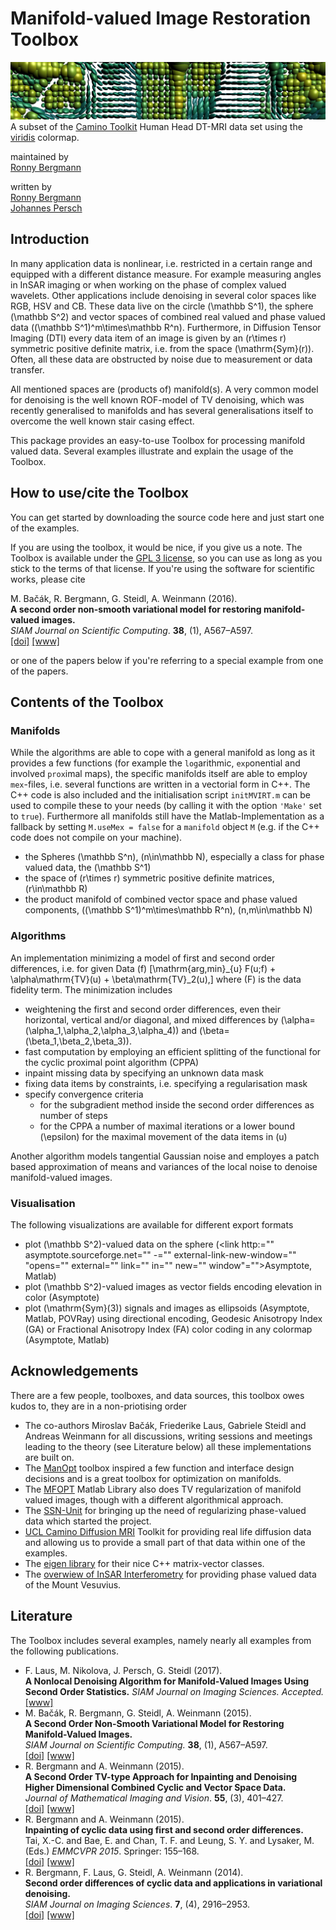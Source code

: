 # Manifold-valued Image Restoration Toolbox

![](docs/MVIRT_banner.png)A subset of the [Camino Toolkit](http://camino.cs.ucl.ac.uk) Human Head DT-MRI data set using the [viridis](http://bids.github.io/colormap/) colormap.

maintained by  
[Ronny Bergmann](imagepro/members/bergmann/)

written by  
[Ronny Bergmann](http://www.mathematik.uni-kl.de/imagepro/members/bergmann/)  
[Johannes Persch](http://www.mathematik.uni-kl.de/imagepro/members/persch/)

## Introduction

In many application data is nonlinear, i.e. restricted in a certain range and equipped with a different distance measure. For example measuring angles in InSAR imaging or when working on the phase of complex valued wavelets. Other applications include denoising in several color spaces like RGB, HSV and CB. These data live on the circle \(\mathbb S^1\), the sphere \(\mathbb S^2\) and vector spaces of combined real valued and phase valued data \((\mathbb S^1)^m\times\mathbb R^n\). Furthermore, in Diffusion Tensor Imaging (DTI) every data item of an image is given by an \(r\times r\) symmetric positive definite matrix, i.e. from the space \(\mathrm{Sym}(r)\). Often, all these data are obstructed by noise due to measurement or data transfer.

All mentioned spaces are (products of) manifold(s). A very common model for denoising is the well known ROF-model of TV denoising, which was recently generalised to manifolds and has several generalisations itself to overcome the well known stair casing effect.

This package provides an easy-to-use Toolbox for processing manifold valued data. Several examples illustrate and explain the usage of the Toolbox.

## How to use/cite the Toolbox

You can get started by downloading the source code here and just start one of the examples.

If you are using the toolbox, it would be nice, if you give us a note. The Toolbox is available under the [GPL 3 license]( http://www.gnu.org/licenses/gpl.txt), so you can use as long as you stick to the terms of that license. If you're using the software for scientific works, please cite

M. Bačák, R. Bergmann, G. Steidl, A. Weinmann (2016).  
**A second order non-smooth variational model for restoring manifold-valued images.**  
_SIAM Journal on Scientific Computing_. **38**, (1), A567–A597\.  
[[doi]](http://dx.doi.org/10.1137/15M101988X) [[www]](http://arxiv.org/pdf/1506.02409v2.pdf)

or one of the papers below if you're referring to a special example from one of the papers.

## Contents of the Toolbox

### Manifolds

While the algorithms are able to cope with a general manifold as long as it provides a few functions (for example the `log`arithmic, `exp`onential and involved `prox`imal maps), the specific manifolds itself are able to employ `mex`-files, i.e. several functions are written in a vectorial form in C++. The C++ code is also included and the initialisation script `initMVIRT.m` can be used to compile these to your needs (by calling it with the option `'Make'` set to `true`). Furthermore all manifolds still have the Matlab-Implementation as a fallback by setting `M.useMex = false` for a `manifold` object `M` (e.g. if the C++ code does not compile on your machine).

*   the Spheres \(\mathbb S^n\), \(n\in\mathbb N\), especially a class for phase valued data, the \(\mathbb S^1\)
*   the space of \(r\times r\) symmetric positive definite matrices, \(r\in\mathbb R\)
*   the product manifold of combined vector space and phase valued components, \((\mathbb S^1)^m\times\mathbb R^n\), \(n,m\in\mathbb N\)

### Algorithms

An implementation minimizing a model of first and second order differences, i.e. for given Data \(f\) \[\mathrm{arg\,min}_{u} F(u;f) + \alpha\mathrm{TV}(u) + \beta\mathrm{TV}_2(u),\] where \(F\) is the data fidelity term. The minimization includes

*   weightening the first and second order differences, even their horizontal, vertical and/or diagonal, and mixed differences by \(\alpha= (\alpha_1,\alpha_2,\alpha_3,\alpha_4)\) and \(\beta=(\beta_1,\beta_2,\beta_3)\).
*   fast computation by employing an efficient splitting of the functional for the cyclic proximal point algorithm (CPPA)
*   inpaint missing data by specifying an unknown data mask
*   fixing data items by constraints, i.e. specifying a regularisation mask
*   specify convergence criteria
    *   for the subgradient method inside the second order differences as number of steps
    *   for the CPPA a number of maximal iterations or a lower bound \(\epsilon\) for the maximal movement of the data items in \(u\)

Another algorithm models tangential Gaussian noise and employes a patch based approximation of means and variances of the local noise to denoise manifold-valued images.

### Visualisation

The following visualizations are available for different export formats

*   plot \(\mathbb S^2\)-valued data on the sphere (<link http:="" asymptote.sourceforge.net="" -="" external-link-new-window="" "opens="" external="" link="" in="" new="" window"="">Asymptote, Matlab)
*   plot \(\mathbb S^2\)-valued images as vector fields encoding elevation in color (Asymptote)
*   plot \(\mathrm{Sym}(3)\) signals and images as ellipsoids (Asymptote, Matlab, POVRay) using directional encoding, Geodesic Anisotropy Index (GA) or Fractional Anisotropy Index (FA) color coding in any colormap (Asymptote, Matlab)

## Acknowledgements

There are a few people, toolboxes, and data sources, this toolbox owes kudos to, they are in a non-priotising order

*   The co-authors Miroslav Bačák, Friederike Laus, Gabriele Steidl and Andreas Weinmann for all discussions, writing sessions and meetings leading to the theory (see Literature below) all these implementations are built on.
*   The [ManOpt](http://www.manopt.org) toolbox inspired a few function and interface design decisions and is a great toolbox for optimization on manifolds.
*   The [MFOPT](http://www.lellmann.net/work/software/mfopt) Matlab Library also does TV regularization of manifold valued images, though with a different algorithmical approach.
*   The [SSN-Unit](http://www.snnu.uni-saarland.de) for bringing up the need of regularizing phase-valued data which started the project.
*   [UCL Camino Diffusion MRI](http://camino.cs.ucl.ac.uk) Toolkit for providing real life diffusion data and allowing us to provide a small part of that data within one of the examples.
*   The [eigen library](http://eigen.tuxfamily.org/) for their nice C++ matrix-vector classes.
*   The [overwiew of InSAR Interferometry](https://earth.esa.int/workshops/ers97/program-details/speeches/rocca-et-al/) for providing phase valued data of the Mount Vesuvius.

## Literature

The Toolbox includes several examples, namely nearly all examples from the following publications.

*   F. Laus, M. Nikolova, J. Persch, G. Steidl (2017).  
    **A Nonlocal Denoising Algorithm for Manifold-Valued Images Using Second Order Statistics.**
    _SIAM Journal on Imaging Sciences. Accepted._  
    [[www]](http://arxiv.org/abs/1607.08481)
*   M. Bačák, R. Bergmann, G. Steidl, A. Weinmann (2015).  
    **A Second Order Non-Smooth Variational Model for Restoring Manifold-Valued Images.**  
    _SIAM Journal on Scientific Computing._ **38**, (1), A567–A597.  
    [[doi]](http://dx.doi.org/10.1137/15M101988X) [[www]](http://arxiv.org/pdf/1506.02409v2.pdf)
*   R. Bergmann and A. Weinmann (2015).  
    **A Second Order TV-type Approach for Inpainting and Denoising Higher Dimensional Combined Cyclic and Vector Space Data.**  
    _Journal of Mathematical Imaging and Vision_. **55**, (3), 401–427.  
    [[doi]](http://dx.doi.org/10.1007/s10851-015-0627-3) [[www]](http://arxiv.org/pdf/1501.02684v2.pdf)
*   R. Bergmann and A. Weinmann (2015).  
    **Inpainting of cyclic data using first and second order differences.**  
    Tai, X.-C. and Bae, E. and Chan, T. F. and Leung, S. Y. and Lysaker, M. (Eds.) _EMMCVPR 2015_. Springer: 155–168.  
    [[doi]](http://dx.doi.org/10.1007/978-3-319-14612-6_12) [[www]](http://arxiv.org/pdf/1410.1998v1.pdf)
*   R. Bergmann, F. Laus, G. Steidl, A. Weinmann (2014).  
    **Second order differences of cyclic data and applications in variational denoising.**  
    _SIAM Journal on Imaging Sciences_. **7**, (4), 2916–2953.  
    [[doi]](http://dx.doi.org/10.1137/140969993) [[www]](http://arxiv.org/pdf/1405.5349v1.pdf)